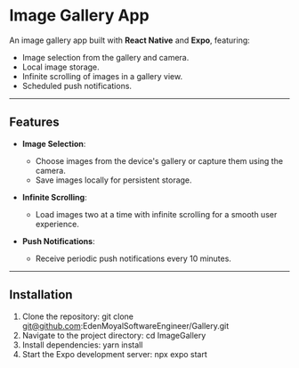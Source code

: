 # Image Gallery App

An image gallery app built with **React Native** and **Expo**, featuring:
- Image selection from the gallery and camera.
- Local image storage.
- Infinite scrolling of images in a gallery view.
- Scheduled push notifications.

---

## Features

- **Image Selection**:
  - Choose images from the device's gallery or capture them using the camera.
  - Save images locally for persistent storage.
  
- **Infinite Scrolling**:
  - Load images two at a time with infinite scrolling for a smooth user experience.

- **Push Notifications**:
  - Receive periodic push notifications every 10 minutes.
  
---

## Installation

1. Clone the repository:
   git clone git@github.com:EdenMoyalSoftwareEngineer/Gallery.git
2. Navigate to the project directory:
  cd ImageGallery
3. Install dependencies:
  yarn install
4. Start the Expo development server:
  npx expo start
